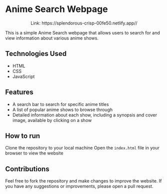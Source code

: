 # Anime Search Webpage

<p align="center">Link: https://splendorous-crisp-00fe50.netlify.app//</p>
This is a simple Anime Search webpage that allows users to search for and view information about various anime shows.

## Technologies Used

* HTML
* CSS
* JavaScript
## Features

* A search bar to search for specific anime titles
* A list of popular anime shows to browse through
* Detailed information about each show, including a synopsis and cover image, available by clicking on a show
## How to run

Clone the repository to your local machine
Open the `index.html` file in your browser to view the website
## Contributions

Feel free to fork the repository and make changes to improve the website. If you have any suggestions or improvements, please open a pull request.
